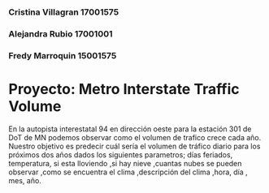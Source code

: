### Cristina Villagran  17001575
### Alejandra Rubio     17001001
### Fredy Marroquin     15001575

# Proyecto: Metro Interstate Traffic Volume
En la  autopista interestatal 94 en dirección oeste para la estación 301 de DoT de MN podemos observar como el volumen de trafico crece cada año. Nuestro objetivo es predecir cuál sería el volumen de tráfico diario para los próximos dos años dados los siguientes parametros; días feriados, temperatura, si esta lloviendo ,si hay nieve ,cuantas nubes se pueden observar ,como se encuentra el clima ,descripción del clima ,hora, día , mes, año.
